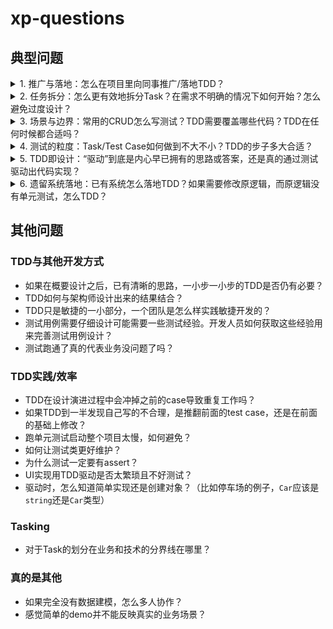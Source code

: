 # xp-questions

## 典型问题

<details><summary>1. 推广与落地：怎么在项目里向同事推广/落地TDD？</summary>
* 使用TDD会在前期耗费许多时间，当项目工期很紧时，如何协调好时间？ 
* 这种方式得不到认可又怎么推进TDD工作？
* 自己如何判断一个团队或者一个项目是否适合TDD？/ 什么样的团队适合TDD？
* 具体怎样在实际项目中落实TDD？/ 如何去从0开始推行TDD？
</details>

<details><summary>2. 任务拆分：怎么更有效地拆分Task？在需求不明确的情况下如何开始？怎么避免过度设计？</summary>
* 重构到什么程度？
</details>

<details><summary>3. 场景与边界：常用的CRUD怎么写测试？TDD需要覆盖哪些代码？TDD在任何时候都合适吗？</summary>
* TDD适合多大的项目规模？
* TDD的最佳实践是什么？
</details>

<details><summary>4. 测试的粒度：Task/Test Case如何做到不大不小？TDD的步子多大合适？</summary>
* 怎么更好地控制测试驱动的步伐？
* 如何把握小步快跑的尺度？
* 步子太小的话，不是会出现时间长忘记整体的情况吗？
* 简单需求可以驱动，复杂需求的时候驱动的代码感觉缺少连贯性？
</details>

<details><summary>5. TDD即设计：“驱动”到底是内心早已拥有的思路或答案，还是真的通过测试驱动出代码实现？</summary>
* TDD驱动开发如何区分是驱动出代码，还是设计代码？
</details>

<details><summary>6. 遗留系统落地：已有系统怎么落地TDD？如果需要修改原逻辑，而原逻辑没有单元测试，怎么TDD？</summary>
* 祖传代码如何TDD新功能？
* 当面对复杂业务的时候如何更好地实践TDD？
</details>

## 其他问题

### TDD与其他开发方式

* 如果在概要设计之后，已有清晰的思路，一小步一小步的TDD是否仍有必要？
* TDD如何与架构师设计出来的结果结合？
* TDD只是敏捷的一小部分，一个团队是怎么样实践敏捷开发的？
* 测试用例需要仔细设计可能需要一些测试经验。开发人员如何获取这些经验用来完善测试用例设计？
* 测试跑通了真的代表业务没问题了吗？

### TDD实践/效率

* TDD在设计演进过程中会冲掉之前的case导致重复工作吗？
* 如果TDD到一半发现自己写的不合理，是推翻前面的test case，还是在前面的基础上修改？
* 跑单元测试启动整个项目太慢，如何避免？
* 如何让测试类更好维护？
* 为什么测试一定要有assert？
* UI实现用TDD驱动是否太繁琐且不好测试？
* 驱动时，怎么知道简单实现还是创建对象？（比如停车场的例子，`Car`应该是`string`还是`Car`类型）

### Tasking

* 对于Task的划分在业务和技术的分界线在哪里？

### 真的是其他

* 如果完全没有数据建模，怎么多人协作？
* 感觉简单的demo并不能反映真实的业务场景？

## 
